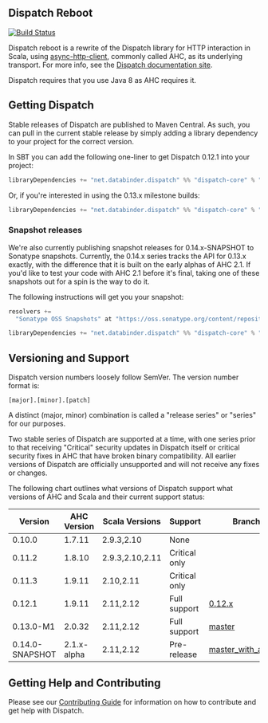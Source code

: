 Dispatch Reboot
---------------

[![Build Status](https://travis-ci.org/dispatch/reboot.svg?branch=master)](https://travis-ci.org/dispatch/reboot)

Dispatch reboot is a rewrite of the Dispatch library for HTTP interaction in Scala, using
[async-http-client][async], commonly called AHC, as its underlying transport. For more info, see the
[Dispatch documentation site][docs].

Dispatch requires that you use Java 8 as AHC requires it.

[docs]: http://dispatch.databinder.net/Dispatch.html
[async]: https://github.com/AsyncHttpClient/async-http-client

## Getting Dispatch

Stable releases of Dispatch are published to Maven Central. As such, you can pull in the current
stable release by simply adding a library dependency to your project for the correct version.

In SBT you can add the following one-liner to get Dispatch 0.12.1 into your project:

```scala
libraryDependencies += "net.databinder.dispatch" %% "dispatch-core" % "0.12.1"
```

Or, if you're interested in using the 0.13.x milestone builds:

```scala
libraryDependencies += "net.databinder.dispatch" %% "dispatch-core" % "0.13.0-M1"
```

### Snapshot releases

We're also currently publishing snapshot releases for 0.14.x-SNAPSHOT to Sonatype snapshots.
Currently, the 0.14.x series tracks the API for 0.13.x exactly, with the difference that it is
built on the early alphas of AHC 2.1. If you'd like to test your code with AHC 2.1 before it's
final, taking one of these snapshots out for a spin is the way to do it.

The following instructions will get you your snapshot:

```scala
resolvers +=
  "Sonatype OSS Snapshots" at "https://oss.sonatype.org/content/repositories/snapshots"

libraryDependencies += "net.databinder.dispatch" %% "dispatch-core" % "0.14.0-SNAPSHOT"
```

## Versioning and Support

Dispatch version numbers loosely follow SemVer. The version number format is:

```
[major].[minor].[patch]
```

A distinct (major, minor) combination is called a "release series" or "series" for our purposes.

Two stable series of Dispatch are supported at a time, with one series prior to that receiving
"Critical" security updates in Dispatch itself or critical security fixes in AHC that have broken
binary compatibility. All earlier versions of Dispatch are officially unsupported and will not
receive any fixes or changes.

The following chart outlines what versions of Dispatch support what versions of AHC and Scala and
their current support status:

|Version           | AHC Version  |Scala Versions |Support       |Branch
|------------------|--------------|---------------|--------------|---------------------------------|
|0.10.0            |1.7.11        |2.9.3,2.10     |None          |                                 |
|0.11.2            |1.8.10        |2.9.3,2.10,2.11|Critical only |                                 |
|0.11.3            |1.9.11        |2.10,2.11      |Critical only |                                 |
|0.12.1            |1.9.11        |2.11,2.12      |Full support  |[0.12.x][012branch]              |
|0.13.0-M1         |2.0.32        |2.11,2.12      |Full support  |[master][masterbranch]           |
|0.14.0-SNAPSHOT   |2.1.x-alpha   |2.11,2.12      |Pre-release   |[master_with_ahc2.1][masterahc21]|

[012branch]: (https://github.com/dispatch/reboot/tree/0.12.x)
[masterbranch]: (https://github.com/dispatch/reboot/tree/master)
[masterahc21]: (https://github.com/dispatch/reboot/tree/master_with_ahc2.1)

## Getting Help and Contributing

Please see our [Contributing Guide][contributing] for information on how to contribute and get help
with Dispatch.

[contributing]: https://github.com/dispatch/reboot/blob/master/CONTRIBUTING.md
